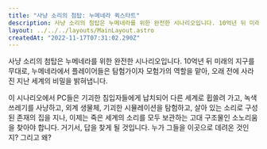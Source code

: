 ```yaml
---
title: "사냥 소리의 첨탑: 누메네라 퀵스타트"
description: 사냥 소리의 첨탑은 누메네라를 위한 완전한 시나리오입니다. 10억년 뒤 미래의 지구를 무대로, 누메네라에서 플레이어들은 탐험가이자 모험가의 역할을 맡아, 오래 전에 사라진 지난 세계의 비밀을 밝혀냅니다.
layout: ../../../layouts/MainLayout.astro
createdAt: "2022-11-17T07:31:02.290Z"
---
```


사냥 소리의 첨탑은 누메네라를 위한 완전한 시나리오입니다. 10억년 뒤 미래의 지구를 무대로, 누메네라에서 플레이어들은 탐험가이자 모험가의 역할을 맡아, 오래 전에 사라진 지난 세계의 비밀을 밝혀냅니다.

이 시나리오에서 PC들은 기괴한 침입자들에게 납치되어 다른 세계로 휩쓸려 가고, 녹색 쓰레기를 사냥하고, 외계 생물체, 기괴한 시뮬레이션을 탐험하고, 살아 있는 소리로 구성된 존재의 집을 지나, 이제는 죽은 세계의 소리를 모두 보관하는 고대 구조물인 소노리움을 찾아야 합니다. 거기서, 답을 찾게 될 것입니다. 누가 그들을 이곳으로 데려온 것인지? 그리고 왜?